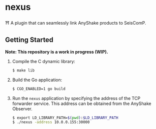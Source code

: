 # nexus

⛩️ A plugin that can seamlessly link AnyShake products to SeisComP.

## Getting Started

**Note: This repository is a work in progress (WIP).**

1. Compile the C dynamic library:
    ```bash
    $ make lib
    ```
2. Build the Go application:
    ```bash
    $ CGO_ENABLED=1 go build
    ```
3. Run the `nexus` application by specifying the address of the TCP forwarder service. This address can be obtained from the AnyShake Observer.
    ```bash
    $ export LD_LIBRARY_PATH=$(pwd):$LD_LIBRARY_PATH
    $ ./nexus -address 10.0.0.155:30000
    ```

